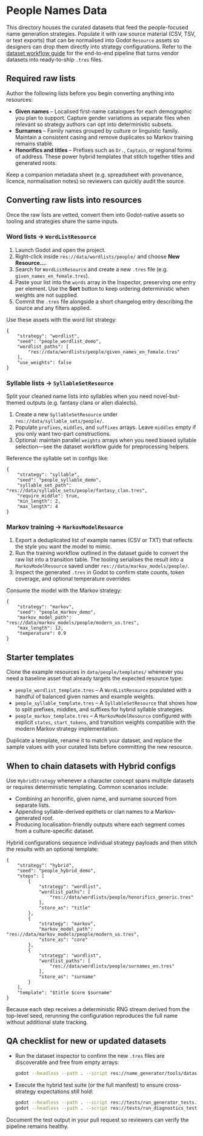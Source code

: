 # People Names Data

This directory houses the curated datasets that feed the people-focused name
generation strategies. Populate it with raw source material (CSV, TSV, or text
exports) that can be normalised into Godot `Resource` assets so designers can
drop them directly into strategy configurations. Refer to the
[dataset workflow guide](../../devdocs/dataset_workflow.md) for the end-to-end
pipeline that turns vendor datasets into ready-to-ship `.tres` files.

## Required raw lists

Author the following lists before you begin converting anything into resources:

- **Given names** – Localised first-name catalogues for each demographic you
  plan to support. Capture gender variations as separate files when relevant so
  strategy authors can opt into deterministic subsets.
- **Surnames** – Family names grouped by culture or linguistic family. Maintain
  a consistent casing and remove duplicates so Markov training remains stable.
- **Honorifics and titles** – Prefixes such as `Dr.`, `Captain`, or regional
  forms of address. These power hybrid templates that stitch together titles and
  generated roots.

Keep a companion metadata sheet (e.g. spreadsheet with provenance, licence,
normalisation notes) so reviewers can quickly audit the source.

## Converting raw lists into resources

Once the raw lists are vetted, convert them into Godot-native assets so tooling
and strategies share the same inputs.

### Word lists → `WordListResource`

1. Launch Godot and open the project.
2. Right-click inside `res://data/wordlists/people/` and choose **New Resource…**.
3. Search for `WordListResource` and create a new `.tres` file (e.g.
   `given_names_en_female.tres`).
4. Paste your list into the `words` array in the Inspector, preserving one entry
   per element. Use the **Sort** button to keep ordering deterministic when
   weights are not supplied.
5. Commit the `.tres` file alongside a short changelog entry describing the
   source and any filters applied.

Use these assets with the word list strategy:

```gdscript
{
    "strategy": "wordlist",
    "seed": "people_wordlist_demo",
    "wordlist_paths": [
        "res://data/wordlists/people/given_names_en_female.tres"
    ],
    "use_weights": false
}
```

### Syllable lists → `SyllableSetResource`

Split your cleaned name lists into syllables when you need novel-but-themed
outputs (e.g. fantasy clans or alien dialects).

1. Create a new `SyllableSetResource` under `res://data/syllable_sets/people/`.
2. Populate `prefixes`, `middles`, and `suffixes` arrays. Leave `middles` empty
   if you only want two-part constructions.
3. Optional: maintain parallel `weights` arrays when you need biased syllable
   selection—see the dataset workflow guide for preprocessing helpers.

Reference the syllable set in configs like:

```gdscript
{
    "strategy": "syllable",
    "seed": "people_syllable_demo",
    "syllable_set_path": "res://data/syllable_sets/people/fantasy_clan.tres",
    "require_middle": true,
    "min_length": 2,
    "max_length": 4
}
```

### Markov training → `MarkovModelResource`

1. Export a deduplicated list of example names (CSV or TXT) that reflects the
   style you want the model to mimic.
2. Run the training workflow outlined in the dataset guide to convert the raw
   list into a transition table. The tooling serialises the result into a
   `MarkovModelResource` saved under `res://data/markov_models/people/`.
3. Inspect the generated `.tres` in Godot to confirm state counts, token
   coverage, and optional temperature overrides.

Consume the model with the Markov strategy:

```gdscript
{
    "strategy": "markov",
    "seed": "people_markov_demo",
    "markov_model_path": "res://data/markov_models/people/modern_us.tres",
    "max_length": 12,
    "temperature": 0.9
}
```

## Starter templates

Clone the example resources in `data/people/templates/` whenever you need a
baseline asset that already targets the expected resource type:

- `people_wordlist_template.tres` – A `WordListResource` populated with a
  handful of balanced given names and example weights.
- `people_syllable_template.tres` – A `SyllableSetResource` that shows how to
  split prefixes, middles, and suffixes for hybrid syllable strategies.
- `people_markov_template.tres` – A `MarkovModelResource` configured with
  explicit `states`, `start_tokens`, and transition weights compatible with the
  modern Markov strategy implementation.

Duplicate a template, rename it to match your dataset, and replace the sample
values with your curated lists before committing the new resource.

## When to chain datasets with Hybrid configs

Use `HybridStrategy` whenever a character concept spans multiple datasets or
requires deterministic templating. Common scenarios include:

- Combining an honorific, given name, and surname sourced from separate lists.
- Appending syllable-derived epithets or clan names to a Markov-generated root.
- Producing localisation-friendly outputs where each segment comes from a
  culture-specific dataset.

Hybrid configurations sequence individual strategy payloads and then stitch the
results with an optional template:

```gdscript
{
    "strategy": "hybrid",
    "seed": "people_hybrid_demo",
    "steps": [
        {
            "strategy": "wordlist",
            "wordlist_paths": [
                "res://data/wordlists/people/honorifics_generic.tres"
            ],
            "store_as": "title"
        },
        {
            "strategy": "markov",
            "markov_model_path": "res://data/markov_models/people/modern_us.tres",
            "store_as": "core"
        },
        {
            "strategy": "wordlist",
            "wordlist_paths": [
                "res://data/wordlists/people/surnames_en.tres"
            ],
            "store_as": "surname"
        }
    ],
    "template": "$title $core $surname"
}
```

Because each step receives a deterministic RNG stream derived from the top-level
seed, rerunning the configuration reproduces the full name without additional
state tracking.

## QA checklist for new or updated datasets

- Run the dataset inspector to confirm the new `.tres` files are discoverable and
  free from empty arrays:

  ```bash
  godot --headless --path . --script res://name_generator/tools/dataset_inspector.gd
  ```

- Execute the hybrid test suite (or the full manifest) to ensure cross-strategy
  expectations still hold:

  ```bash
  godot --headless --path . --script res://tests/run_generator_tests.gd
  godot --headless --path . --script res://tests/run_diagnostics_tests.gd
  ```

Document the test output in your pull request so reviewers can verify the
pipeline remains healthy.
